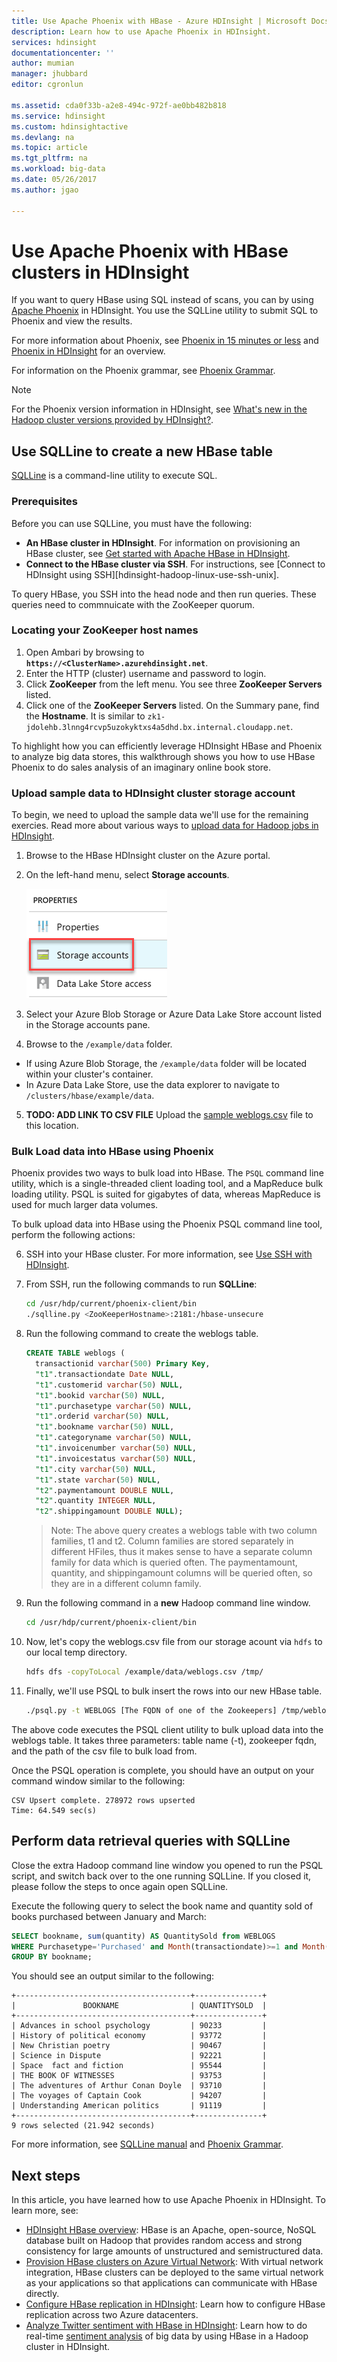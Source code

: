 ```yaml
---
title: Use Apache Phoenix with HBase - Azure HDInsight | Microsoft Docs
description: Learn how to use Apache Phoenix in HDInsight.
services: hdinsight
documentationcenter: ''
author: mumian
manager: jhubbard
editor: cgronlun

ms.assetid: cda0f33b-a2e8-494c-972f-ae0bb482b818
ms.service: hdinsight
ms.custom: hdinsightactive
ms.devlang: na
ms.topic: article
ms.tgt_pltfrm: na
ms.workload: big-data
ms.date: 05/26/2017
ms.author: jgao

---
```

# Use Apache Phoenix with HBase clusters in HDInsight

If you want to query HBase using SQL instead of scans, you can by using [Apache Phoenix](http://phoenix.apache.org/) in HDInsight. You use the SQLLine utility to submit SQL to Phoenix and view the results.

For more information about Phoenix, see [Phoenix in 15 minutes or less](http://phoenix.apache.org/Phoenix-in-15-minutes-or-less.html) and [Phoenix in HDInsight](hdinsight-phoenix-in-hdinsight) for an overview.

For information on the Phoenix grammar, see [Phoenix Grammar](http://phoenix.apache.org/language/index.html).

> [!NOTE]
> For the Phoenix version information in HDInsight, see [What's new in the Hadoop cluster versions provided by HDInsight?](hdinsight-component-versioning.md).
>
>

## Use SQLLine to create a new HBase table
[SQLLine](http://sqlline.sourceforge.net/) is a command-line utility to execute SQL.

### Prerequisites
Before you can use SQLLine, you must have the following:

* **An HBase cluster in HDInsight**. For information on provisioning an HBase cluster, see [Get started with Apache HBase in HDInsight][hdinsight-hbase-get-started].
* **Connect to the HBase cluster via SSH**. For instructions, see [Connect to HDInsight using SSH][hdinsight-hadoop-linux-use-ssh-unix].

To query HBase, you SSH into the head node and then run queries. These queries need to commnuicate with the ZooKeeper quorum.

### Locating your ZooKeeper host names

1. Open Ambari by browsing to **`https://<ClusterName>.azurehdinsight.net`**.
2. Enter the HTTP (cluster) username and password to login.
3. Click **ZooKeeper** from the left menu. You see three **ZooKeeper Servers** listed.
4. Click one of the **ZooKeeper Servers** listed. On the Summary pane, find the **Hostname**. It is similar to `zk1-jdolehb.3lnng4rcvp5uzokyktxs4a5dhd.bx.internal.cloudapp.net`.

To highlight how you can efficiently leverage HDInsight HBase and Phoenix to analyze big data stores, this walkthrough shows you how to use HBase Phoenix to do sales analysis of an imaginary online book store.

### Upload sample data to HDInsight cluster storage account

To begin, we need to upload the sample data we'll use for the remaining exercies. Read more about various ways to [upload data for Hadoop jobs in HDInsight](https://docs.microsoft.com/en-us/azure/hdinsight/hdinsight-upload-data).

1. Browse to the HBase HDInsight cluster on the Azure portal.

2. On the left-hand menu, select **Storage accounts**.

    ![Storage accounts](./media/hdinsight-hbase-phoenix-squirrel-linux/storage-link.png)

3. Select your Azure Blob Storage or Azure Data Lake Store account listed in the Storage accounts pane.

4. Browse to the `/example/data` folder.

  * If using Azure Blob Storage, the `/example/data` folder will be located within your cluster's container.
  * In Azure Data Lake Store, use the data explorer to navigate to `/clusters/hbase/example/data`.

5. **TODO: ADD LINK TO CSV FILE** Upload the [sample weblogs.csv]() file to this location.

### Bulk Load data into HBase using Phoenix

Phoenix provides two ways to bulk load into HBase. The `PSQL` command line utility, which is a single-threaded client loading tool, and a MapReduce bulk loading utility. PSQL is suited for gigabytes of data, whereas MapReduce is used for much larger data volumes.

To bulk upload data into HBase using the Phoenix PSQL command line tool, perform the following actions:

6. SSH into your HBase cluster. For more information, see [Use SSH with HDInsight](hdinsight-hadoop-linux-use-ssh-unix.md).

7. From SSH, run the following commands to run **SQLLine**:

    ```bash
    cd /usr/hdp/current/phoenix-client/bin
    ./sqlline.py <ZooKeeperHostname>:2181:/hbase-unsecure
    ```
8. Run the following command to create the weblogs table.

    ```sql
    CREATE TABLE weblogs (
      transactionid varchar(500) Primary Key,
      "t1".transactiondate Date NULL,
      "t1".customerid varchar(50) NULL,
      "t1".bookid varchar(50) NULL,
      "t1".purchasetype varchar(50) NULL,
      "t1".orderid varchar(50) NULL,
      "t1".bookname varchar(50) NULL,
      "t1".categoryname varchar(50) NULL,
      "t1".invoicenumber varchar(50) NULL,
      "t1".invoicestatus varchar(50) NULL,
      "t1".city varchar(50) NULL,
      "t1".state varchar(50) NULL,
      "t2".paymentamount DOUBLE NULL,
      "t2".quantity INTEGER NULL,
      "t2".shippingamount DOUBLE NULL);
    ```

    > Note: The above query creates a weblogs table with two column families, t1 and t2. Column families are stored separately in different HFiles, thus it makes sense to have a separate column family for data which is queried often. The paymentamount, quantity, and shippingamount columns will be queried often, so they are in a different column family.

9. Run the following command in a **new** Hadoop command line window.

    ```bash
    cd /usr/hdp/current/phoenix-client/bin
    ```

10. Now, let's copy the weblogs.csv file from our storage acount via `hdfs` to our local temp directory.

    ```bash
    hdfs dfs -copyToLocal /example/data/weblogs.csv /tmp/
    ```

11. Finally, we'll use PSQL to bulk insert the rows into our new HBase table.

    ```bash
    ./psql.py -t WEBLOGS [The FQDN of one of the Zookeepers] /tmp/weblogs.csv
    ```

The above code executes the PSQL client utility to bulk upload data into the weblogs table. It takes three parameters: table name (-t), zookeeper fqdn, and the path of the csv file to bulk load from.

Once the PSQL operation is complete, you should have an output on your command window similar to the following:

```
CSV Upsert complete. 278972 rows upserted
Time: 64.549 sec(s)
```

## Perform data retrieval queries with SQLLine

Close the extra Hadoop command line window you opened to run the PSQL script, and switch back over to the one running SQLLine. If you closed it, please follow the steps to once again open SQLLine.

Execute the following query to select the book name and quantity sold of books purchased between January and March:

```sql
SELECT bookname, sum(quantity) AS QuantitySold from WEBLOGS
WHERE Purchasetype='Purchased' and Month(transactiondate)>=1 and Month(transactiondate)<=3
GROUP BY bookname;
```

You should see an output similar to the following:

```
+---------------------------------------+---------------+
|               BOOKNAME                | QUANTITYSOLD  |
+---------------------------------------+---------------+
| Advances in school psychology         | 90233         |
| History of political economy          | 93772         |
| New Christian poetry                  | 90467         |
| Science in Dispute                    | 92221         |
| Space  fact and fiction               | 95544         |
| THE BOOK OF WITNESSES                 | 93753         |
| The adventures of Arthur Conan Doyle  | 93710         |
| The voyages of Captain Cook           | 94207         |
| Understanding American politics       | 91119         |
+---------------------------------------+---------------+
9 rows selected (21.942 seconds)
```

For more information, see [SQLLine manual](http://sqlline.sourceforge.net/#manual) and [Phoenix Grammar](http://phoenix.apache.org/language/index.html).


## Next steps
In this article, you have learned how to use Apache Phoenix in HDInsight.  To learn more, see:

* [HDInsight HBase overview][hdinsight-hbase-overview]:
  HBase is an Apache, open-source, NoSQL database built on Hadoop that provides random access and strong consistency for large amounts of unstructured and semistructured data.
* [Provision HBase clusters on Azure Virtual Network][hdinsight-hbase-provision-vnet]:
  With virtual network integration, HBase clusters can be deployed to the same virtual network as your applications so that applications can communicate with HBase directly.
* [Configure HBase replication in HDInsight](hdinsight-hbase-replication.md): Learn how to configure HBase replication across two Azure datacenters.
* [Analyze Twitter sentiment with HBase in HDInsight][hbase-twitter-sentiment]:
  Learn how to do real-time [sentiment analysis](http://en.wikipedia.org/wiki/Sentiment_analysis) of big data by using HBase in a Hadoop cluster in HDInsight.

[azure-portal]: https://portal.azure.com
[vnet-point-to-site-connectivity]: https://msdn.microsoft.com/library/azure/09926218-92ab-4f43-aa99-83ab4d355555#BKMK_VNETPT

[hdinsight-hbase-get-started]: hdinsight-hbase-tutorial-get-started.md
[hdinsight-manage-portal]: hdinsight-administer-use-management-portal.md#connect-to-clusters-using-rdp
[hdinsight-hbase-provision-vnet]: hdinsight-hbase-provision-vnet.md
[hdinsight-hbase-overview]: hdinsight-hbase-overview.md
[hbase-twitter-sentiment]: hdinsight-hbase-analyze-twitter-sentiment.md

[hdinsight-hbase-phoenix-sqlline]: ./media/hdinsight-hbase-phoenix-squirrel/hdinsight-hbase-phoenix-sqlline.png
[img-certificate]: ./media/hdinsight-hbase-phoenix-squirrel/hdinsight-hbase-vpn-certificate.png
[img-vnet-diagram]: ./media/hdinsight-hbase-phoenix-squirrel/hdinsight-hbase-vnet-point-to-site.png
[img-squirrel-driver]: ./media/hdinsight-hbase-phoenix-squirrel/hdinsight-hbase-squirrel-driver.png
[img-squirrel-alias]: ./media/hdinsight-hbase-phoenix-squirrel/hdinsight-hbase-squirrel-alias.png
[img-squirrel]: ./media/hdinsight-hbase-phoenix-squirrel/hdinsight-hbase-squirrel.png
[img-squirrel-sql]: ./media/hdinsight-hbase-phoenix-squirrel/hdinsight-hbase-squirrel-sql.png
